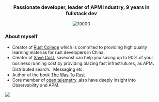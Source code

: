 <h3 align="center">Passionate developer, leader of APM industry, 9 years in fullstack dev</h3>

<p align="middle">
   <img src="https://komarev.com/ghpvc/?username=sunface" alt="10000" />
</p>

### About myself
- Creator of [Rust College](https://college.rs) which is commited to providing high quality learning materias for rust developers in China.
- Creator of [Save Cost](https://savecost.io), savecost can help you saving up to 90% of your business running cost by providing blazing fast infrastrutures, as APM、Distributed search、Messaging etc.
- Author of the book [The Way To Rust](https://wayto.rs)
- Core member of [open telemetry](https://github.com/open-telemetry) ,also have deeply insight into Observability and APM.


![](https://mir-s3-cdn-cf.behance.net/project_modules/disp/7df0bd42774743.57ee5f32bd76e.gif)
